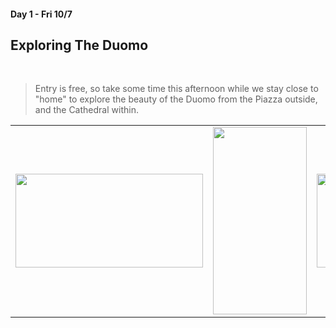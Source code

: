 #### Day 1 - Fri 10/7 
## **Exploring The Duomo**
<br>

> Entry is free, so take some time this afternoon while we stay close to "home" to explore the beauty of the Duomo from the Piazza outside, and the Cathedral within. 

|     |     |     |
| --- | --- | --- | 
| <img src="/duomo-battistero.jpg" width="300" height="150"> | <img src="/duomo-interior.jpg" width="150" height="300"> | <img src="/duomo-dome.jpg" width="300" height="150"> |
